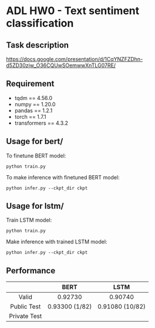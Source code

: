 # ADL HW0 - Text sentiment classification
## Task description
https://docs.google.com/presentation/d/1CqYNZFZDhn-d5ZD30zjw_O36CQUwSOemwwXnTLG07RE/

## Requirement
* tqdm == 4.56.0
* numpy == 1.20.0
* pandas == 1.2.1
* torch == 1.7.1
* transformers == 4.3.2

## Usage for bert/
To finetune BERT model:
```
python train.py
````
To make inference with finetuned BERT model:
```
python infer.py --ckpt_dir ckpt
```

## Usage for lstm/
Train LSTM model:
```
python train.py
````
Make inference with trained LSTM model:
```
python infer.py --ckpt_dir ckpt
```

## Performance
|              |      BERT      |       LSTM      |
|:------------:|:--------------:|:---------------:|
|     Valid    |     0.92730    |     0.90740     |
|  Public Test | 0.93300 (1/82) | 0.91080 (10/82) |
| Private Test |                |                 |
